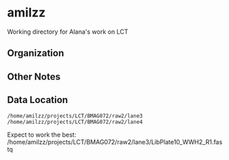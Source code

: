 # amilzz

Working directory for Alana's work on LCT

## Organization


## Other Notes

## Data Location    

`/home/amilzz/projects/LCT/BMAG072/raw2/lane3`
`/home/amilzz/projects/LCT/BMAG072/raw2/lane4`

Expect to work the best: /home/amilzz/projects/LCT/BMAG072/raw2/lane3/LibPlate10_WWH2_R1.fastq

